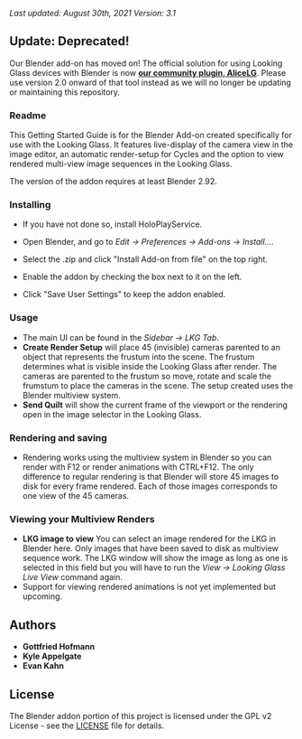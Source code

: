 *Last updated: August 30th, 2021*
*Version: 3.1*

## Update: Deprecated!
Our Blender add-on has moved on! The official solution for using Looking Glass devices with Blender is now [**our community plugin, AliceLG**](https://github.com/regcs/AliceLG/tree/alice-lg-2.0). Please use version 2.0 onward of that tool instead as we will no longer be updating or maintaining this repository.

### Readme

This Getting Started Guide is for the Blender Add-on created specifically for use with the Looking Glass. It features live-display of the camera view in the image editor, an automatic render-setup for Cycles and the option to view rendered multi-view image sequences in the Looking Glass.

The version of the addon requires at least Blender 2.92.

### Installing

* If you have not done so, install HoloPlayService.

* Open Blender, and go to _Edit → Preferences → Add-ons → Install..._.
* Select the .zip and click "Install Add-on from file" on the top right.
* Enable the addon by checking the box next to it on the left.
* Click "Save User Settings" to keep the addon enabled.

### Usage

* The main UI can be found in the _Sidebar → LKG Tab_.
* **Create Render Setup** will place 45 (invisible) cameras parented to an object that represents the frustum into the scene. The frustum determines what is visible inside the Looking Glass after render. The cameras are parented to the frustum so move, rotate and scale the frumstum to place the cameras in the scene. The setup created uses the Blender multiview system.
* **Send Quilt** will show the current frame of the viewport or the rendering open in the image selector in the Looking Glass.

### Rendering and saving
* Rendering works using the multiview system in Blender so you can render with F12 or render animations with CTRL+F12. The only difference to regular rendering is that Blender will store 45 images to disk for every frame rendered. Each of those images corresponds to one view of the 45 cameras.

### Viewing your Multiview Renders
* **LKG image to view** You can select an image rendered for the LKG in Blender here. Only images that have been saved to disk as multiview sequence work. The LKG window will show the image as long as one is selected in this field but you will have to run the _View → Looking Glass Live View_ command again.
* Support for viewing rendered animations is not yet implemented but upcoming.

## Authors

* **Gottfried Hofmann** 
* **Kyle Appelgate**
* **Evan Kahn** 

## License

The Blender addon portion of this project is licensed under the GPL v2 License - see the [LICENSE](LICENSE) file for details.
